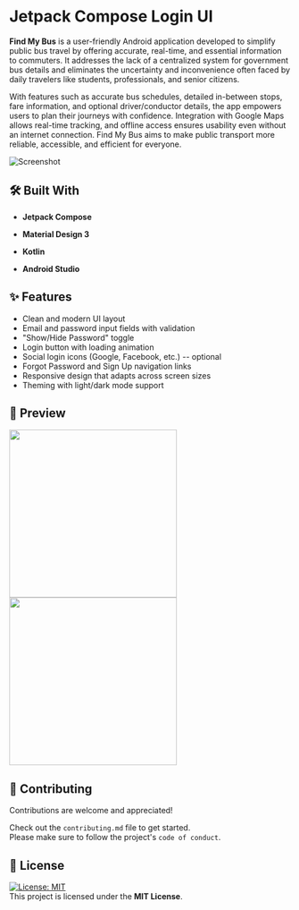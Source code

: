 # Jetpack Compose Login UI

**Find My Bus** is a user-friendly Android application developed to simplify public bus travel by offering accurate, real-time, and essential information to commuters. It addresses the lack of a centralized system for government bus details and eliminates the uncertainty and inconvenience often faced by daily travelers like students, professionals, and senior citizens.

With features such as accurate bus schedules, detailed in-between stops, fare information, and optional driver/conductor details, the app empowers users to plan their journeys with confidence. Integration with Google Maps allows real-time tracking, and offline access ensures usability even without an internet connection. Find My Bus aims to make public transport more reliable, accessible, and efficient for everyone.


![Screenshot](screenshot.png) <!-- Replace with your actual screenshot path -->

## 🛠️ Built With

- **Jetpack Compose**

- **Material Design 3**

- **Kotlin**

- **Android Studio**

## ✨ Features

- Clean and modern UI layout
- Email and password input fields with validation
- "Show/Hide Password" toggle
- Login button with loading animation
- Social login icons (Google, Facebook, etc.) -- optional
- Forgot Password and Sign Up navigation links
- Responsive design that adapts across screen sizes
- Theming with light/dark mode support

## 📸 Preview

<!-- Add GIF or multiple screenshots if available -->

<img src="preview1.png" width="300"/> <img src="preview2.png" width="300"/>

## 🤝 Contributing

Contributions are welcome and appreciated!

Check out the `contributing.md` file to get started.  
Please make sure to follow the project's `code of conduct`.


## 📄 License

[![License: MIT](https://img.shields.io/badge/License-MIT-yellow.svg)](https://opensource.org/licenses/MIT)  
This project is licensed under the **MIT License**.
